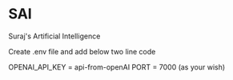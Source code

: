# SAI
Suraj's Artificial Intelligence

Create .env file and add below two line code

OPENAI_API_KEY = api-from-openAI 
PORT = 7000 (as your wish)
